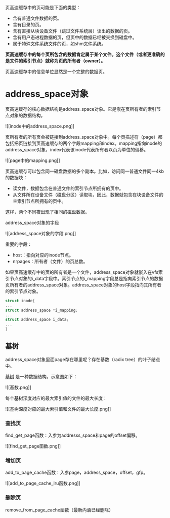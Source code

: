 
页高速缓存中的页可能是下面的类型：

- 含有普通文件数据的页。
- 含有目录的页。
- 含有直接从块设备文件（跳过文件系统层）读出的数据的页。
- 含有用户态进程数据的页，但页中的数据已经被交换到磁盘中。
- 属于特殊文件系统文件的页，如shm文件系统。

**页高速缓存中的每个页所包含的数据肯定属于某个文件。这个文件（或者更准确的是文件的索引节点）就称为页的所有者（owner）。**

页高速缓存中的信息单位显然是一个完整的数据页。

# address_space对象

页高速缓存的核心数据结构是address_space对象。它是嵌在页所有者的索引节点对象的数据结构。

![[inode中的address_space.png]]

页所有者的所有页会被链接到address_space对象中。每个页描述符（page）都包括把页链接到页高速缓存的两个字段mapping和index。mapping指向inode的address_space对象，index代表该inode代表所有者以页为单位的偏移。

![[page中的mapping.png]]


页高速缓存可以包含同一磁盘数据的多个副本。比如，访问同一普通文件同一4kb的数据块：

- 读文件，数据包含在普通文件的索引节点所拥有的页中。
- 从文件所在设备文件（磁盘分区）读取块，因此，数据就包含在块设备文件的主索引节点所拥有的页中。

这样，两个不同夜出现了相同的磁盘数据。

address_space对象的字段

![[address_space对象的字段.png]]

重要的字段：

- host：指向对应的inode节点。
- nrpages：所有者（文件）的页总数。

如果页高速缓存中的页的所有者是一个文件，address_space对象就嵌入在vfs索引节点对象的i_data字段中。索引节点的i_mapping字段总是指向索引节点的数据页所有者的address_space对象。address_space对象的host字段指向其所有者的索引节点对象。

```c
struct inode{
...
struct address_space *i_mapping;
...
struct address_space i_data;
...
}
```

## 基树

address_space对象里面page存在哪里呢？存在基数（radix tree）的叶子结点中。

[基树](https://en.wikipedia.org/wiki/Radix_tree) 是一种数据结构。示意图如下：

![[基数.png]]

每个基树深度对应的最大索引值的文件的最大长度：

![[基树深度对应的最大索引值和文件的最大长度.png]]
### 查找页

find_get_page函数：入参为addresss_space和page的offset偏移。

![[find_get_page函数.png]]

### 增加页

add_to_page_cache函数：入参page，address_space，offset，gfp。

![[add_to_page_cache_lru函数.png]]

### 删除页

remove_from_page_cache函数（最新内涵已经删除）




